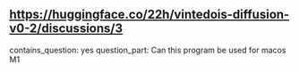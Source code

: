 ## https://huggingface.co/22h/vintedois-diffusion-v0-2/discussions/3

contains_question: yes
question_part: Can this program be used for macos M1